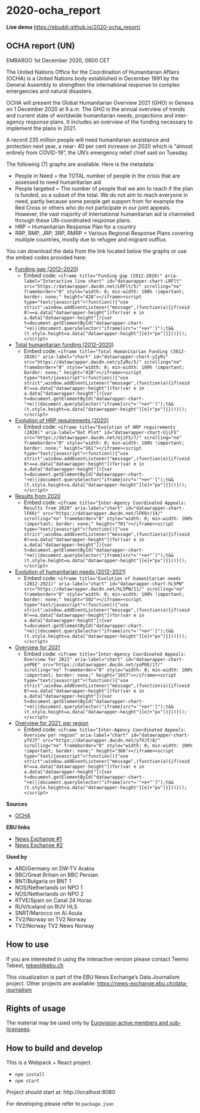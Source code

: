 # 2020-ocha_report

**Live demo** https://ebuddj.github.io/2020-ocha_report/

## OCHA report (UN)

EMBARGO 1st December 2020, 0600 CET

The United Nations Office for the Coordination of Humanitarian Affairs (OCHA) is a United Nations body established in December 1991 by the General Assembly to strengthen the international response to complex emergencies and natural disasters.

OCHA will present the Global Humanitarian Overview 2021 (GHO) in Geneva on 1 December 2020 at 9 a.m. The GHO is the annual overview of trends and current state of worldwide humanitarian needs, projections and inter-agency response plans. It includes an overview of the funding necessary to implement the plans in 2021.

A record 235 million people will need humanitarian assistance and protection next year, a near- 40 per cent increase on 2020 which is “almost entirely from COVID-19”, the UN’s emergency relief chief said on Tuesday.

The following (7) graphs are available. Here is the metadata:

* People in Need = the TOTAL number of people in the crisis that are assessed to need humanitarian aid
* People targeted = The number of people that we aim to reach if the plan is funded, so a subset of the total. We do not aim to reach everyone in need, partly because some people get support from for example the Red Cross or others who do not participate in our joint appeals. However, the vast majority of international humanitarian aid is channeled through these UN-coordinated response plans.
* HRP = Humanitarian Response Plan for a country
* RRP, RMP, JRP, 3RP, RMRP = Various Regional Response Plans covering multiple countries, mostly due to refugee and migrant outflux.

You can download the data from the link located below the graphs or use the embed codes provided here:

* [Funding gap (2012–2020)](https://datawrapper.dwcdn.net/LRFlt/5/)
  * Embed code: `<iframe title="Funding gap (2012-2020)" aria-label="Interactive line chart" id="datawrapper-chart-LRFlt" src="https://datawrapper.dwcdn.net/LRFlt/5/" scrolling="no" frameborder="0" style="width: 0; min-width: 100% !important; border: none;" height="428"></iframe><script type="text/javascript">!function(){"use strict";window.addEventListener("message",(function(a){if(void 0!==a.data["datawrapper-height"])for(var e in a.data["datawrapper-height"]){var t=document.getElementById("datawrapper-chart-"+e)||document.querySelector("iframe[src*='"+e+"']");t&&(t.style.height=a.data["datawrapper-height"][e]+"px")}}))}();</script>`
* [Total humanitarian funding (2012–2020)](https://datawrapper.dwcdn.net/yIyRs/5/)
  * Embed code: `<iframe title="Total Humanitarian Funding (2012-2020)" aria-label="chart" id="datawrapper-chart-yIyRs" src="https://datawrapper.dwcdn.net/yIyRs/5/" scrolling="no" frameborder="0" style="width: 0; min-width: 100% !important; border: none;" height="428"></iframe><script type="text/javascript">!function(){"use strict";window.addEventListener("message",(function(a){if(void 0!==a.data["datawrapper-height"])for(var e in a.data["datawrapper-height"]){var t=document.getElementById("datawrapper-chart-"+e)||document.querySelector("iframe[src*='"+e+"']");t&&(t.style.height=a.data["datawrapper-height"][e]+"px")}}))}();</script>`
* [Evolution of HRP requirements (2020)](https://datawrapper.dwcdn.net/UjiFS/7/)
  * Embed code: `<iframe title="Evolution of HRP requirements (2020)" aria-label="Dot Plot" id="datawrapper-chart-UjiFS" src="https://datawrapper.dwcdn.net/UjiFS/7/" scrolling="no" frameborder="0" style="width: 0; min-width: 100% !important; border: none;" height="561"></iframe><script type="text/javascript">!function(){"use strict";window.addEventListener("message",(function(a){if(void 0!==a.data["datawrapper-height"])for(var e in a.data["datawrapper-height"]){var t=document.getElementById("datawrapper-chart-"+e)||document.querySelector("iframe[src*='"+e+"']");t&&(t.style.height=a.data["datawrapper-height"][e]+"px")}}))}();</script>`
* [Results from 2020](https://datawrapper.dwcdn.net/lFK6r/14/)
  * Embed code: `<iframe title="Inter-Agency Coordinated Appeals: Results from 2020" aria-label="chart" id="datawrapper-chart-lFK6r" src="https://datawrapper.dwcdn.net/lFK6r/14/" scrolling="no" frameborder="0" style="width: 0; min-width: 100% !important; border: none;" height="701"></iframe><script type="text/javascript">!function(){"use strict";window.addEventListener("message",(function(a){if(void 0!==a.data["datawrapper-height"])for(var e in a.data["datawrapper-height"]){var t=document.getElementById("datawrapper-chart-"+e)||document.querySelector("iframe[src*='"+e+"']");t&&(t.style.height=a.data["datawrapper-height"][e]+"px")}}))}();</script>`
* [Evolution of humanitarian needs (2012–2021)](https://datawrapper.dwcdn.net/hL5PW/11/)
  * Embed code: `<iframe title="Evolution of humanitarian needs (2012-2021)" aria-label="chart" id="datawrapper-chart-hL5PW" src="https://datawrapper.dwcdn.net/hL5PW/11/" scrolling="no" frameborder="0" style="width: 0; min-width: 100% !important; border: none;" height="502"></iframe><script type="text/javascript">!function(){"use strict";window.addEventListener("message",(function(a){if(void 0!==a.data["datawrapper-height"])for(var e in a.data["datawrapper-height"]){var t=document.getElementById("datawrapper-chart-"+e)||document.querySelector("iframe[src*='"+e+"']");t&&(t.style.height=a.data["datawrapper-height"][e]+"px")}}))}();</script>`
* [Overview for 2021](https://datawrapper.dwcdn.net/yoP0E/17/)
  * Embed code: `<iframe title="Inter-Agency Coordinated Appeals: Overview for 2021" aria-label="chart" id="datawrapper-chart-yoP0E" src="https://datawrapper.dwcdn.net/yoP0E/17/" scrolling="no" frameborder="0" style="width: 0; min-width: 100% !important; border: none;" height="1657"></iframe><script type="text/javascript">!function(){"use strict";window.addEventListener("message",(function(a){if(void 0!==a.data["datawrapper-height"])for(var e in a.data["datawrapper-height"]){var t=document.getElementById("datawrapper-chart-"+e)||document.querySelector("iframe[src*='"+e+"']");t&&(t.style.height=a.data["datawrapper-height"][e]+"px")}}))}();</script>`
* [Overview for 2021: per region](https://datawrapper.dwcdn.net/yfXJf/8/)
  * Embed code: `<iframe title="Inter-Agency Coordinated Appeals: Overview per region" aria-label="chart" id="datawrapper-chart-yfXJf" src="https://datawrapper.dwcdn.net/yfXJf/8/" scrolling="no" frameborder="0" style="width: 0; min-width: 100% !important; border: none;" height="366"></iframe><script type="text/javascript">!function(){"use strict";window.addEventListener("message",(function(a){if(void 0!==a.data["datawrapper-height"])for(var e in a.data["datawrapper-height"]){var t=document.getElementById("datawrapper-chart-"+e)||document.querySelector("iframe[src*='"+e+"']");t&&(t.style.height=a.data["datawrapper-height"][e]+"px")}}))}();</script>`

**Sources**
* [OCHA](https://www.unocha.org/)

**EBU links**
* [News Exchange #1](https://news-exchange.ebu.ch/item_detail/cf6c7395e06c17d4935729bc11d5df8e/2020_21053890)
* [News Exchange #2](https://news-exchange.ebu.ch/item_detail/cf6c7395e06c17d4935729bc11d5df8e/2020_21053867)

**Used by**
* ARD/Germany on DW-TV Arabia
* BBC/Great Britain on BBC Persian
* BNT/Bulgaria on BNT 1
* NOS/Netherlands on NPO 1 
* NOS/Netherlands on NPO 2
* RTVE/Spain on Canal 24 Horas
* RUV/Iceland on RUV HLS
* SNRT/Marocco on AI Aoula
* TV2/Norway on TV2 Norway
* TV2/Norway TV2 News Norway

## How to use

If you are interested in using the interactive version please contact Teemo Tebest, tebest@ebu.ch

This visualization is part of the EBU News Exchange’s Data Journalism project. Other projects are available: https://news-exchange.ebu.ch/data-journalism

## Rights of usage

The material may be used only by [Eurovision active members and sub-licensees](https://www.ebu.ch/eurovision-news/members-and-sublicensees).

## How to build and develop

This is a Webpack + React project.

* `npm install`
* `npm start`

Project should start at: http://localhost:8080

For developing please refer to `package.json`